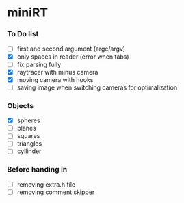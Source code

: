 # miniRT

### To Do list
- [ ] first and second argument (argc/argv)
- [x] only spaces in reader (error when tabs)
- [ ] fix parsing fully
- [x] raytracer with minus camera
- [x] moving camera with hooks
- [ ] saving image when switching cameras for optimalization

### Objects
- [x] spheres
- [ ] planes
- [ ] squares
- [ ] triangles
- [ ] cyllinder

### Before handing in
- [ ] removing extra.h file
- [ ] removing comment skipper